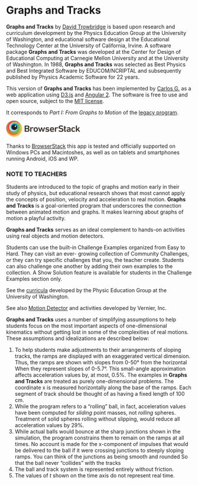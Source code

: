 # Graphs and Tracks

**Graphs and Tracks** by [David Trowbridge](https://github.com/davidtro) is based upon research and curriculum development by the Physics Education Group at the University of Washington, and educational software design at the Educational Technology Center at the University of California, Irvine. A software package **Graphs and Tracks** was developed at the Center for Design of Educational Computing at Carnegie Mellon University and at the University of Washington. In 1988, **Graphs and Tracks** was selected as Best Physics and Best Integrated Software by EDUCOM/NCRIPTAL and subsequently published by Physics Academic Software for 22 years.  

This version of **Graphs and Tracks** has been implemented by [Carlos G.](https://github.com/snolflake) as a web application using [D3.js](https://d3js.org/) and [Angular 2](https://angular.io/). The software is free to use and open source, subject to the [MIT license](LICENSE.txt).

It corresponds to _Part I: From Graphs to Motion_ of the [legacy program](https://github.com/davidtro/gt).

<a target="_blank" href="https://www.browserstack.com/" title="Cross Browser Testing Tool. 1000+ Browsers, Mobile, Real IE.">
    <img src="public/img/browserstack.png">
</a>

Thanks to <a target="_blank" href="https://www.browserstack.com/" title="Cross Browser Testing Tool. 1000+ Browsers, Mobile, Real IE.">BrowserStack</a> this app is tested and officially supported on Windows PCs and Macintoshes, as well as on tablets and smartphones running Android, iOS and WP.

### NOTE TO TEACHERS

Students are introduced to the topic of graphs and motion early in their study of physics, but educational research shows that most cannot apply the concepts of position, velocity and acceleration to real motion. **Graphs and Tracks** is a goal-oriented program that underscores the connection between animated motion and graphs. It makes learning about graphs of motion a playful activity.  

**Graphs and Tracks** serves as an ideal complement to hands-on activities using real objects and motion detectors.  

Students can use the built-in Challenge Examples organized from Easy to Hard. They can visit an ever- growing collection of Community Challenges, or they can try specific challenges that you, the teacher create. Students can also challenge one another by adding their own examples to the collection. A Show Solution feature is available for students in the Challenge Examples section only.  

See the [curricula](https://depts.washington.edu/uwpeg/curricula-0) developed by the Physic Education Group at the University of Washington.  

See also [Motion Detector](http://www.vernier.com/experiments/pwv/1/graph_matching/) and activities developed by Vernier, Inc.  

**Graphs and Tracks** uses a number of simplifying assumptions to help students focus on the most important aspects of one-dimensional kinematics without getting lost in some of the complexities of real motions. These assumptions and idealizations are described below:  

1.  To help students make adjustments to their arrangements of sloping tracks, the ramps are displayed with an exaggerated vertical dimension. Thus, the ramps are shown with slopes from 0-50° from the horizontal When they represent slopes of 0-5.7°. This small-angle approximation affects acceleration values by, at most, 0.5%. The examples in **Graphs and Tracks** are treated as purely one-dimensional problems. The coordinate x is measured horizontally along the base of the ramps. Each segment of track should be thought of as having a fixed length of 100 cm.
2.  While the program refers to a “rolling” ball, in fact, acceleration values have been computed for _sliding_ point masses, not _rolling_ spheres. Treatment of solid spheres rolling without slipping, would reduce all acceleration values by 29%.
3.  While actual balls would bounce at the sharp junctions shown in the simulation, the program constrains them to remain on the ramps at all times. No account is made for the x-component of impulses that would be delivered to the ball if it were crossing junctions to steeply sloping ramps. You can think of the junctions as being smooth and rounded So that the ball never “collides” with the tracks
4.  The ball and track system is represented entirely without friction.
5.  The values of _t_ shown on the time axis do not represent real time.
